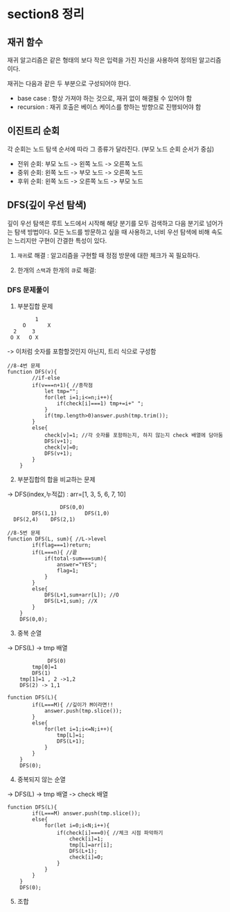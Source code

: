 # section8 정리

## 재귀 함수

재귀 알고리즘은 같은 형태의 보다 작은 입력을 가진 자신을 사용하여 정의된 알고리즘이다.

재귀는 다음과 같은 두 부분으로 구성되어야 한다. 
- base case : 항상 가져야 하는 것으로, 재귀 없이 해결될 수 있어야 함
- recursion : 재귀 호출은 베이스 케이스를 향하는 방향으로 진행되어야 함

## 이진트리 순회

각 순회는 노드 탐색 순서에 따라 그 종류가 달라진다. (부모 노드 순회 순서가 중심)

- 전위 순회: 부모 노드 -> 왼쪽 노드 -> 오른쪽 노드
- 중위 순회: 왼쪽 노드 -> 부모 노드 -> 오른쪽 노드
- 후위 순회: 왼쪽 노드 -> 오른쪽 노드 -> 부모 노드

## DFS(깊이 우선 탐색)

깊이 우선 탐색은 루트 노드에서 시작해 해당 분기를 모두 검색하고 다음 분기로 넘어가는 탐색 방법이다. 모든 노드를 방문하고 싶을 때 사용하고, 너비 우선 탐색에 비해 속도는 느리지만 구현이 간결한 특성이 있다. 

1) `재귀`로 해결 : 알고리즘을 구현할 때 정점 방문에 대한 체크가 꼭 필요하다.

2) 한개의 `스택`과 한개의 `큐`로 해결:

### DFS 문제풀이

1. 부분집합 문제
```
         1     
     O       X 
  2     3
 O X   O X
```
-> 이처럼 숫자를 포함할것인지 아닌지, 트리 식으로 구성함
```JS
//8-4번 문제
function DFS(v){
        //if-else
        if(v===n+1){ //종착점
            let tmp="";
            for(let i=1;i<=n;i++){
                if(check[i]===1) tmp+=i+" ";
            }
            if(tmp.length>0)answer.push(tmp.trim());
        }
        else{
            check[v]=1; //각 숫자를 포함하는지, 하지 않는지 check 배열에 담아둠
            DFS(v+1);
            check[v]=0;
            DFS(v+1);
        }
    }
```

2. 부분집합의 합을 비교하는 문제

-> DFS(index,누적값) : arr=[1, 3, 5, 6, 7, 10]

```
                 DFS(0,0)
        DFS(1,1)         DFS(1,0)
  DFS(2,4)    DFS(2,1)

```

```JS
//8-5번 문제
function DFS(L, sum){ //L->level
        if(flag===1)return;
        if(L===n){ //끝
            if(total-sum===sum){
                answer="YES";
                flag=1;
            }
        }
        else{
            DFS(L+1,sum+arr[L]); //O
            DFS(L+1,sum); //X
        }
    }
    DFS(0,0);
```

3. 중복 순열

-> DFS(L) 
-> tmp 배열

                 DFS(0)
            tmp[0]=1
            DFS(1)
        tmp[1]=1 , 2 ->1,2
        DFS(2) -> 1,1

```JS
function DFS(L){
        if(L===M){ //깊이가 M이라면!!
            answer.push(tmp.slice());
        }
        else{
            for(let i=1;i<=N;i++){
                tmp[L]=i;
                DFS(L+1);
            }
        }
    }
    DFS(0);
```

4. 중복되지 않는 순열

-> DFS(L)
-> tmp 배열
-> check 배열
```JS
function DFS(L){
        if(L===M) answer.push(tmp.slice());
        else{
            for(let i=0;i<N;i++){
                if(check[i]===0){ //체크 시점 파악하기
                    check[i]=1;
                    tmp[L]=arr[i];
                    DFS(L+1);
                    check[i]=0;
                }
            }
        }
    }
    DFS(0);
```

5. 조합


